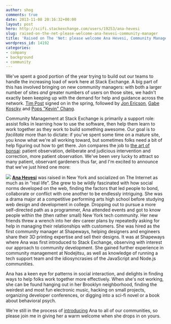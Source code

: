 ```yaml
---
author: shog
comments: true
date: 2013-11-08 20:16:32+00:00
layout: post
hero: http://scifi.stackexchange.com/users/19253/ana-hevesi
slug: raised-on-the-net-please-welcome-ana-hevesi-community-manager
title: 'Raised on The ꞌNet: please welcome Ana Hevesi, Community Manager'
wordpress_id: 14192
categories:
- company
- background
- community
---
```


We've spent a good portion of the year trying to build out our teams to handle the increasing load of work here at Stack Exchange. A big part of this has involved bringing on new community managers: with both a larger number of sites *and* greater numbers of users on those sites, we hadn't exactly been keeping up with the demand for help and guidance across the network. [Tim Post](http://blog.stackoverflow.com/2013/05/welcome-tim-post-our-latest-community-manager/) signed on in the spring, followed by [Jon Ericson](http://blog.stackoverflow.com/2013/08/please-welcome-jon-ericson-community-manager/), [Gabe Koscky](http://blog.stackoverflow.com/2013/08/introducing-gabe-the-smiling-community-manager/) and [Pops "Kevin" Chang](http://blog.stackoverflow.com/2013/09/community-management-by-popular-demand-kevin-chang-joins-the-team/). 

Community Management at Stack Exchange is primarily a support role: assist folks in learning how to use the software, then help them learn to work together as they work to build something awesome. Our goal is to _facilitate_ more than to dictate: if you've spent some time on a mature site, you know what we're all working toward, but sometimes folks need a bit of help figuring out how to get there. Jon compares the job to [the art of bonsai](http://en.wikipedia.org/wiki/Bonsai): patient observation, deliberate and judicious intervention and correction, more patient observation. We've been very lucky to attract so many patient, observant gardeners thus far, and I'm excited to announce that we've just hired one more:

[![](http://i.stack.imgur.com/aEJYem.png)](http://scifi.stackexchange.com/users/19253/ana-hevesi) **[Ana Hevesi](http://scifi.stackexchange.com/users/19253/ana-hevesi)** was raised in New York and socialized on The Internet as much as in “real life”. She grew to be wildly fascinated with how social norms developed on the web, finding the factors that led people to bond, collaborate or conflict with one another to be endlessly intriguing. She was a drama major at a competitive performing arts high school before studying web design and development in college. Dropping out to pursue a more self-directed path as a programmer, Ana attended events and got to know people within the (then rather small) New York tech community. Her new friends threw a wrench into her dev career plans by repeatedly asking for help in managing their relationships with customers. She was hired as the first community manager at Shapeways, helping designers and engineers share their 3D printing expertise and sell their designs. It was at Shapeways where Ana was first introduced to Stack Exchange, observing with interest our approach to community development. She gained further experience in community management at Nodejitsu, as well as knowledge of running a tech support team and the idiosyncrasies of the JavaScript and Node.js communities.

Ana has a keen eye for patterns in social interaction, and delights in finding ways to help folks work together more effectively. When she's not working, she can be found hanging out in her Brooklyn neighborhood, finding the weirdest and most fun electronic music, hacking on small projects, organizing developer conferences, or digging into a sci-fi novel or a book about behavioral psych.

We're still in the process of [introducing](http://www.youtube.com/watch?v=6Y2nPHYpmXc) Ana to all of our communities, so please join me in giving her a warm welcome when she drops in on yours.
